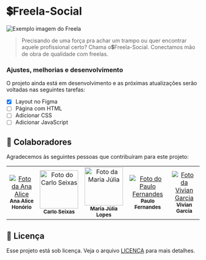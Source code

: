 # 💲Freela-Social

<img src="imagem.png" alt="Exemplo imagem do Freela">

> Precisando de uma força pra achar um trampo ou quer encontrar aquele profissional certo? Chama o💲Freela-Social. Conectamos mão de obra de qualidade com freelas.

### Ajustes, melhorias e desenvolvimento

O projeto ainda está em desenvolvimento e as próximas atualizações serão voltadas nas seguintes tarefas:

- [x] Layout no Figma
- [ ] Página com HTML
- [ ] Adicionar CSS
- [ ] Adicionar JavaScript

## 🤝 Colaboradores

Agradecemos às seguintes pessoas que contribuíram para este projeto:

<table align="center">
  <tr>
    <td align="center">
      <a href="#">
        <img src="" alt="Foto da Ana Alice"/><br>
        <sub>
          <b>Ana Alice Honório</b>
        </sub>
      </a>
    </td>
    <td align="center">
      <a href="#">
        <img src="" width="100px;" alt="Foto do Carlo Seixas"/><br>
        <sub>
          <b>Carlo Seixas</b>
        </sub>
      </a>
    </td>
    <td align="center">
      <a href="#">
        <img src="" width="100px;" alt="Foto da Maria Júlia"/><br>
        <sub>
          <b>Maria Júlia Lopes</b>
        </sub>
      </a>
    </td>
        <td align="center">
      <a href="#">
        <img src="" alt="Foto do Paulo Fernandes"/><br>
        <sub>
          <b>Paulo Fernandes</b>
        </sub>
      </a>
    </td>
        <td align="center">
      <a href="#">
        <img src="" alt="Foto da Vivian Garcia"/><br>
        <sub>
          <b>Vivian Garcia</b>
        </sub>
      </a>
    </td>
  </tr>
</table>

## 📝 Licença

Esse projeto está sob licença. Veja o arquivo [LICENÇA](LICENSE.md) para mais detalhes.
